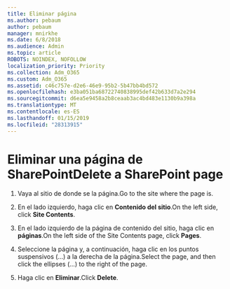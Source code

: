 ```yaml
---
title: Eliminar página
ms.author: pebaum
author: pebaum
manager: mnirkhe
ms.date: 6/8/2018
ms.audience: Admin
ms.topic: article
ROBOTS: NOINDEX, NOFOLLOW
localization_priority: Priority
ms.collection: Adm_O365
ms.custom: Adm_O365
ms.assetid: c46c757e-d2e6-46e9-95b2-5b47bb4bd572
ms.openlocfilehash: e3ba051ba68722740838995def42b633d7a2e294
ms.sourcegitcommit: d6ea5e9458a2b8ceaab3ac4bd483e1130b9a398a
ms.translationtype: MT
ms.contentlocale: es-ES
ms.lasthandoff: 01/15/2019
ms.locfileid: "28313915"
---
```

# <a name="delete-a-sharepoint-page"></a><span data-ttu-id="846ef-102">Eliminar una página de SharePoint</span><span class="sxs-lookup"><span data-stu-id="846ef-102">Delete a SharePoint page</span></span>

1. <span data-ttu-id="846ef-103">Vaya al sitio de donde se la página.</span><span class="sxs-lookup"><span data-stu-id="846ef-103">Go to the site where the page is.</span></span>
    
2. <span data-ttu-id="846ef-104">En el lado izquierdo, haga clic en **Contenido del sitio**.</span><span class="sxs-lookup"><span data-stu-id="846ef-104">On the left side, click **Site Contents**.</span></span>
    
3. <span data-ttu-id="846ef-105">En el lado izquierdo de la página de contenido del sitio, haga clic en **páginas**.</span><span class="sxs-lookup"><span data-stu-id="846ef-105">On the left side of the Site Contents page, click **Pages**.</span></span>
    
4. <span data-ttu-id="846ef-106">Seleccione la página y, a continuación, haga clic en los puntos suspensivos (...) a la derecha de la página.</span><span class="sxs-lookup"><span data-stu-id="846ef-106">Select the page, and then click the ellipses (...) to the right of the page.</span></span>
    
5. <span data-ttu-id="846ef-107">Haga clic en **Eliminar**.</span><span class="sxs-lookup"><span data-stu-id="846ef-107">Click **Delete**.</span></span>
    

